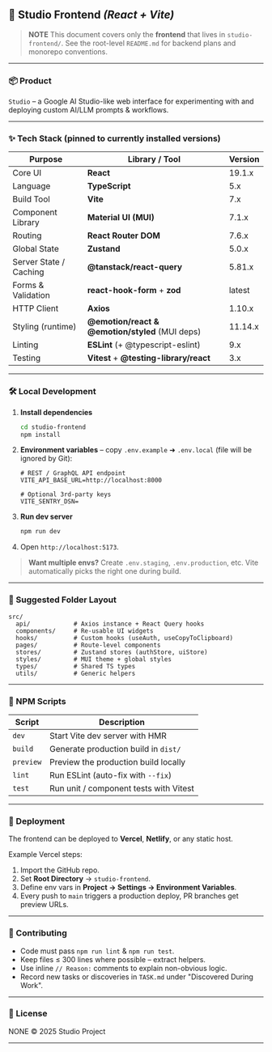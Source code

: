 ## 🚀 Studio Frontend _(React + Vite)_

> **NOTE** This document covers only the **frontend** that lives in `studio-frontend/`. See the root-level `README.md` for backend plans and monorepo conventions.

---

### 📦 Product

`Studio` – a Google AI Studio-like web interface for experimenting with and deploying custom AI/LLM prompts & workflows.

---

### ✨ Tech Stack (pinned to currently installed versions)

| Purpose                | Library / Tool                                  | Version |
| ---------------------- | ----------------------------------------------- | ------- |
| Core UI                | **React**                                       | 19.1.x  |
| Language               | **TypeScript**                                  | 5.x     |
| Build Tool             | **Vite**                                        | 7.x     |
| Component Library      | **Material UI (MUI)**                           | 7.1.x   |
| Routing                | **React Router DOM**                            | 7.6.x   |
| Global State           | **Zustand**                                     | 5.0.x   |
| Server State / Caching | **@tanstack/react-query**                       | 5.81.x  |
| Forms & Validation     | **react-hook-form** + **zod**                   | latest  |
| HTTP Client            | **Axios**                                       | 1.10.x  |
| Styling (runtime)      | **@emotion/react & @emotion/styled** (MUI deps) | 11.14.x |
| Linting                | **ESLint** (+ @typescript-eslint)               | 9.x     |
| Testing                | **Vitest** + **@testing-library/react**         | 3.x     |

---

### 🛠️ Local Development

1. **Install dependencies**
   ```bash
   cd studio-frontend
   npm install
   ```
2. **Environment variables** – copy `.env.example` ➜ `.env.local` (file will be ignored by Git):

   ```env
   # REST / GraphQL API endpoint
   VITE_API_BASE_URL=http://localhost:8000

   # Optional 3rd-party keys
   VITE_SENTRY_DSN=
   ```

3. **Run dev server**
   ```bash
   npm run dev
   ```
4. Open `http://localhost:5173`.

> **Want multiple envs?** Create `.env.staging`, `.env.production`, etc. Vite automatically picks the right one during build.

---

### 📂 Suggested Folder Layout

```text
src/
  api/            # Axios instance + React Query hooks
  components/     # Re-usable UI widgets
  hooks/          # Custom hooks (useAuth, useCopyToClipboard)
  pages/          # Route-level components
  stores/         # Zustand stores (authStore, uiStore)
  styles/         # MUI theme + global styles
  types/          # Shared TS types
  utils/          # Generic helpers
```

---

### 📜 NPM Scripts

| Script    | Description                            |
| --------- | -------------------------------------- |
| `dev`     | Start Vite dev server with HMR         |
| `build`   | Generate production build in `dist/`   |
| `preview` | Preview the production build locally   |
| `lint`    | Run ESLint (auto-fix with `--fix`)     |
| `test`    | Run unit / component tests with Vitest |

---

### 🚀 Deployment

The frontend can be deployed to **Vercel**, **Netlify**, or any static host.

Example Vercel steps:

1. Import the GitHub repo.
2. Set **Root Directory** → `studio-frontend`.
3. Define env vars in **Project → Settings → Environment Variables**.
4. Every push to `main` triggers a production deploy, PR branches get preview URLs.

---

### 🤝 Contributing

- Code must pass `npm run lint` & `npm run test`.
- Keep files ≤ 300 lines where possible – extract helpers.
- Use inline `// Reason:` comments to explain non-obvious logic.
- Record new tasks or discoveries in `TASK.md` under "Discovered During Work".

---

### 📄 License

NONE © 2025 Studio Project

---
